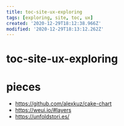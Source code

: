 ```yaml
---
title: toc-site-ux-exploring
tags: [exploring, site, toc, ux]
created: '2020-12-29T18:12:38.966Z'
modified: '2020-12-29T18:13:12.262Z'
---
```


# toc-site-ux-exploring

# pieces

- https://github.com/alexkuz/cake-chart
- https://weui.io/#layers
- https://unfoldstori.es/

